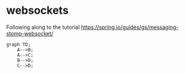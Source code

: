 # websockets
Following along to the tutorial https://spring.io/guides/gs/messaging-stomp-websocket/

```mermaid
graph TD;
    A-->B;
    A-->C;
    B-->D;
    C-->D;
```
